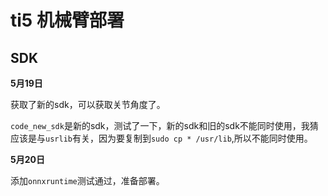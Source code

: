 # ti5 机械臂部署
## SDK
**5月19日** 

获取了新的sdk，可以获取关节角度了。

`code_new_sdk`是新的sdk，测试了一下，新的sdk和旧的sdk不能同时使用，我猜应该是与`usrlib`有关，因为要复制到`sudo cp * /usr/lib`,所以不能同时使用。

**5月20日**

添加`onnxruntime`测试通过，准备部署。
